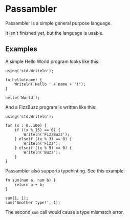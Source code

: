 # Passambler
Passambler is a simple general purpose language.

It isn't finished yet, but the language is usable.

## Examples
A simple Hello World program looks like this:

```
using('std.Writeln');

fn hello(name) {
    Writeln('Hello ' + name + '!');
}

hello('World');
```

And a FizzBuzz program is written like this:
```
using('std.Writeln');

for (x : 0..100) {
    if ((x % 15) == 0) {
        Writeln('FizzBuzz');
    } elseif ((x % 3) == 0) {
        Writeln('Fizz');
    } elseif ((x % 5) == 0) {
        Writeln('Buzz');
    }
}
```

Passambler also supports typehinting. See this example:
```
fn sum(num a, num b) {
    return a + b;
}

sum(1, 1);
sum('Another type!', 1);
```
The second `sum` call would cause a type mismatch error.